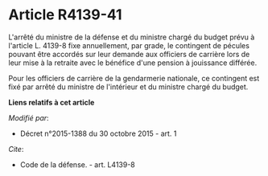 # Article R4139-41

L'arrêté du ministre de la défense et du ministre chargé du budget  prévu à l'article L. 4139-8 fixe annuellement, par grade,
le contingent de pécules pouvant être accordés sur leur demande aux officiers de carrière lors de leur mise à la retraite
avec le bénéfice d'une pension à jouissance différée.

Pour les officiers de carrière de la gendarmerie nationale, ce contingent est fixé par arrêté du ministre de l'intérieur et
du ministre chargé du budget.

**Liens relatifs à cet article**

_Modifié par_:

  - Décret n°2015-1388 du 30 octobre 2015 - art. 1

_Cite_:

  - Code de la défense. - art. L4139-8
